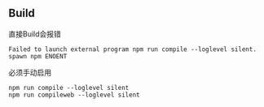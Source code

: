 
## Build
直接Build会报错

```
Failed to launch external program npm run compile --loglevel silent.
spawn npm ENOENT
```

必须手动启用

```
npm run compile --loglevel silent
npm run compileweb --loglevel silent
```

